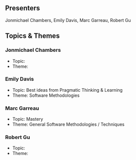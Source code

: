 ## Presenters

Jonmichael Chambers, Emily Davis, Marc Garreau, Robert Gu

## Topics & Themes

### Jonmichael Chambers

* Topic:
* Theme:

### Emily Davis

* Topic: Best ideas from Pragmatic Thinking & Learning
* Theme: Software Methodologies

### Marc Garreau

* Topic: Mastery
* Theme: General Software Methodologies / Techniques

### Robert Gu

* Topic:
* Theme:

